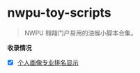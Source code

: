 # nwpu-toy-scripts

> NWPU 翱翔门户易用的油猴小脚本合集。

**收录情况**

- [x] [个人画像专业排名显示](./NWPU%20%E6%95%99%E5%8A%A1%E4%B8%AA%E4%BA%BA%E7%94%BB%E5%83%8F%E6%8E%92%E5%90%8D%E5%B0%8F%E7%BB%84%E4%BB%B6.js)
